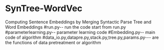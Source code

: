 # SynTree-WordVec
Computing Sentence Embeddings by Merging Syntactic Parse Tree and Word Embeddings
#run.py-- run the code start from run.py
#parameterlearning.py-- parameter learning code
#Embedding.py-- main code of algorithm
#data_io.py,datapre.py,stack.py,tree.py,params.py--- are the functions of data pretreatment or algorithm
